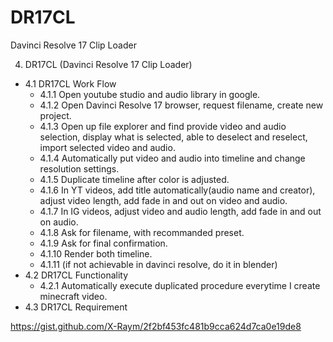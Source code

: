 # DR17CL
Davinci Resolve 17 Clip Loader

4. DR17CL (Davinci Resolve 17 Clip Loader)
- 4.1 DR17CL Work Flow
	- 4.1.1 Open youtube studio and audio library in google.
	- 4.1.2 Open Davinci Resolve 17 browser, request filename, create new project.
	- 4.1.3 Open up file explorer and find provide video and audio selection, display what is selected, able to deselect and reselect, import selected video and audio.
	- 4.1.4 Automatically put video and audio into timeline and change resolution settings.
	- 4.1.5 Duplicate timeline after color is adjusted.
	- 4.1.6 In YT videos, add title automatically(audio name and creator), adjust video length, add fade in and out on video and audio.
	- 4.1.7 In IG videos, adjust video and audio length, add fade in and out on audio.
	- 4.1.8 Ask for filename, with recommanded preset.
	- 4.1.9 Ask for final confirmation.
	- 4.1.10 Render both timeline.
	- 4.1.11 (if not achievable in davinci resolve, do it in blender)
- 4.2 DR17CL Functionality
	- 4.2.1 Automatically execute duplicated procedure everytime I create minecraft video.
- 4.3 DR17CL Requirement

https://gist.github.com/X-Raym/2f2bf453fc481b9cca624d7ca0e19de8